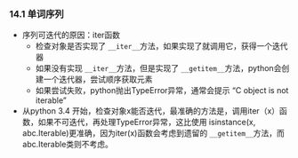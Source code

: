 ### 14.1 单词序列* 序列可迭代的原因：iter函数    * 检查对象是否实现了 `__iter__`方法，如果实现了就调用它，获得一个迭代器    * 如果没有实现 `__iter__`方法，但是实现了 `__getitem__`方法，python会创建一个迭代器，尝试顺序获取元素    * 如果尝试失败，python抛出TypeError异常，通常会提示 “C object is not iterable”* 从python 3.4 开始，检查对象x能否迭代，最准确的方法是，调用iter（x）函数，如果不可迭代，再处理TypeError异常，这比使用isinstance(x, abc.Iterable)更准确，因为iter(x)函数会考虑到遗留的 `__getitem__`方法，而abc.Iterable类则不考虑。```